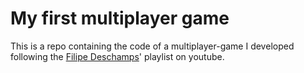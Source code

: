 # My first multiplayer game

This is a repo containing the code of a multiplayer-game I developed following the [Filipe Deschamps](https://github.com/filipedeschamps)' playlist on youtube.
